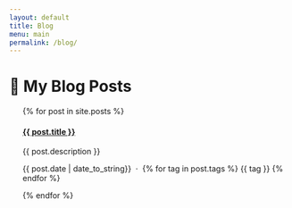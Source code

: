 ```yaml
---
layout: default
title: Blog
menu: main
permalink: /blog/
---
```


<h1> 📝 My Blog Posts </h1>

<ul class="posts">

<div class="cp-listing">

{% for post in site.posts %}
  <h4 class="p-title"><a href="{{ post.url | relative_url }}" title="{{ post.title }}">{{ post.title }}</a></h4>
  <p class="p-desc">{{ post.description }}</p>
  <p class="p-date">{{ post.date | date_to_string}} &nbsp;·&nbsp;
  {% for tag in post.tags %}
    {{ tag }}
  {% endfor %}</p>
{% endfor %}
</div>
</ul>

